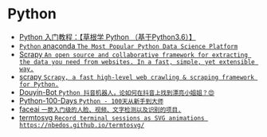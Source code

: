 # Python

 - [Python 入门教程：【草根学 Python （基于Python3.6）】](https://github.com/TwoWater/Python)
 - [`Python` anaconda `The Most Popular Python Data Science Platform`](https://www.anaconda.com/)
 - [Scrapy `An open source and collaborative framework for extracting the data you need from websites.
In a fast, simple, yet extensible way.`](https://scrapy.org/)
 - [scrapy `Scrapy, a fast high-level web crawling & scraping framework for Python.`](https://github.com/scrapy/scrapy)
 - [Douyin-Bot `Python 抖音机器人，论如何在抖音上找到漂亮小姐姐？😍`](https://github.com/wangshub/Douyin-Bot)
 - [Python-100-Days `Python - 100天从新手到大师`](https://github.com/jackfrued/Python-100-Days)
 - [faceai `一款入门级的人脸、视频、文字检测以及识别的项目.`](https://github.com/vipstone/faceai)
 - [termtosvg `Record terminal sessions as SVG animations https://nbedos.github.io/termtosvg/`](https://github.com/nbedos/termtosvg)

